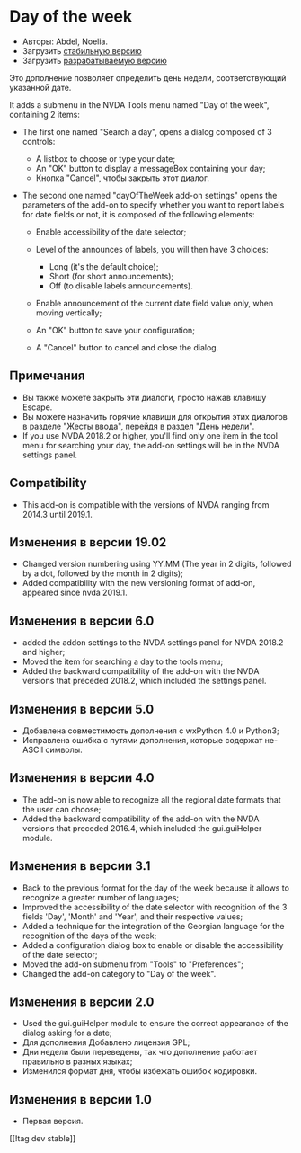 # Day of the week #

* Авторы: Abdel, Noelia.
* Загрузить [стабильную версию][1]
* Загрузить [разрабатываемую версию][2]

Это дополнение позволяет определить день недели, соответствующий указанной
дате.

It adds a submenu in the NVDA Tools menu named "Day of the week", containing
2 items:

* The first one named "Search a day", opens a dialog composed of 3 controls:

    * A listbox to choose or type your date;
    * An "OK" button to display a messageBox containing your day;
    * Кнопка "Cancel", чтобы закрыть этот диалог.

* The second one named "dayOfTheWeek add-on settings" opens the parameters
  of the add-on to specify whether you want to report labels for date fields
  or not, it is composed of the following elements:

    * Enable accessibility of the date selector;
    * Level of the announces of labels, you will then have 3 choices:

        * Long (it's the default choice);
        * Short (for short announcements);
        * Off (to disable labels announcements).

    * Enable announcement of the current date field value only, when moving
      vertically;
    * An "OK" button to save your configuration;
    * A "Cancel" button to cancel and close the dialog.

## Примечания ##

* Вы также можете закрыть эти диалоги, просто нажав клавишу Escape.
* Вы можете назначить горячие клавиши для открытия этих диалогов в разделе
  "Жесты ввода", перейдя в раздел "День недели".
* If you use NVDA 2018.2 or higher, you'll find only one item in the tool
  menu for searching your day, the add-on settings will be in the NVDA
  settings panel.

## Compatibility ##

* This add-on is compatible with the versions of NVDA ranging from 2014.3
  until 2019.1.

## Изменения в версии 19.02 ##

* Changed version numbering using YY.MM (The year in 2 digits, followed by a
  dot, followed by the month in 2 digits);
* Added compatibility with the new versioning format of add-on, appeared
  since nvda 2019.1.

## Изменения в версии 6.0 ##

* added the addon settings to the NVDA settings panel for NVDA 2018.2 and
  higher;
* Moved the item for searching a day to the tools menu;
* Added the backward compatibility of the add-on with the NVDA versions that
  preceded 2018.2, which included the settings panel.

## Изменения в версии 5.0 ##

* Добавлена совместимость дополнения с wxPython 4.0 и Python3;
* Исправлена ошибка с путями дополнения, которые содержат не-ASCII символы.

## Изменения в версии 4.0 ##

* The add-on is now able to recognize all the regional date formats that the
  user can choose;
* Added the backward compatibility of the add-on with the NVDA versions that
  preceded 2016.4, which included the gui.guiHelper module.

## Изменения в версии 3.1 ##

* Back to the previous format for the day of the week because it allows to
  recognize a greater number of languages;
* Improved the accessibility of the date selector with recognition of the 3
  fields 'Day', 'Month' and 'Year', and their respective values;
* Added a technique for the integration of the Georgian language for the
  recognition of the days of the week;
* Added a configuration dialog box to enable or disable the accessibility of
  the date selector;
* Moved the add-on submenu from "Tools" to "Preferences";
* Changed the add-on category to "Day of the week".

## Изменения в версии 2.0 ##

* Used the gui.guiHelper module to ensure the correct appearance of the
  dialog asking for a date;
* Для дополнения Добавлено лицензия GPL;
* Дни недели были переведены, так что дополнение работает правильно в разных
  языках;
* Изменился формат дня, чтобы избежать ошибок кодировки.

## Изменения в версии 1.0 ##

* Первая версия.

[[!tag dev stable]]

[1]: https://addons.nvda-project.org/files/get.php?file=dw

[2]: https://addons.nvda-project.org/files/get.php?file=dw-dev
